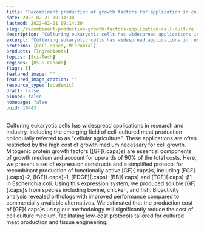 ```yaml
---
title: "Recombinant production of growth factors for application in cell culture"
date: 2022-02-21 09:14:30
lastmod: 2022-02-21 09:14:30
slug: /recombinant-production-growth-factors-application-cell-culture
description: "Culturing eukaryotic cells has widespread applications in research and industry, including the emerging field of cell-cultured meat production colloquially referred to as “cellular agriculture”. These applications are often restricted by the high cost of growth medium necessary for cell growth. Mitogenic protein growth factors (GFs) are essential components of growth medium and account for upwards of 90% of the total costs."
excerpt: "Culturing eukaryotic cells has widespread applications in research and industry, including the emerging field of cell-cultured meat production colloquially referred to as “cellular agriculture”. These applications are often restricted by the high cost of growth medium necessary for cell growth. Mitogenic protein growth factors (GFs) are essential components of growth medium and account for upwards of 90% of the total costs."
proteins: [Cell-Based, Microbial]
products: [Ingredients]
topics: [Sci-Tech]
regions: [US & Canada]
flags: []
featured_image: ""
featured_image_caption: ""
resource_type: [academic]
draft: false
pinned: false
homepage: false
uuid: 10443
---
```

Culturing eukaryotic cells has widespread applications in research and
industry, including the emerging field of cell-cultured meat production
colloquially referred to as "cellular agriculture". These applications
are often restricted by the high cost of growth medium necessary for
cell growth. Mitogenic protein growth factors ([GF]{.caps}s) are
essential components of growth medium and account for upwards of 90% of
the total costs. Here, we present a set of expression constructs and a
simplified protocol for recombinant production of functionally active
[GF]{.caps}s, including [FGF]{.caps}-2, [IGF]{.caps}-1,
[PDGF]{.caps}-[BB]{.caps} and [TGF]{.caps}-β1 in Escherichia coli. Using
this expression system, we produced soluble [GF]{.caps}s from species
including bovine, chicken, and fish. Bioactivity analysis revealed
orthologs with improved performance compared to commercially available
alternatives. We estimated that the production cost of [GF]{.caps}s
using our methodology will significantly reduce the cost of cell culture
medium, facilitating low-cost protocols tailored for cultured meat
production and tissue engineering.
